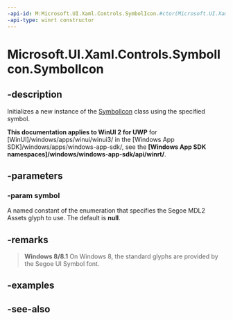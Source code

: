 ```yaml
---
-api-id: M:Microsoft.UI.Xaml.Controls.SymbolIcon.#ctor(Microsoft.UI.Xaml.Controls.Symbol)
-api-type: winrt constructor
---
```


<!-- Method syntax
public SymbolIcon(Windows.UI.Xaml.Controls.Symbol symbol)
-->

# Microsoft.UI.Xaml.Controls.SymbolIcon.SymbolIcon

## -description
Initializes a new instance of the [SymbolIcon](symbolicon.md) class using the specified symbol.

**This documentation applies to WinUI 2 for UWP** for [WinUI]/windows/apps/winui/winui3/ in the [Windows App SDK]/windows/apps/windows-app-sdk/, see the **[Windows App SDK namespaces]/windows/windows-app-sdk/api/winrt/**.

## -parameters
### -param symbol
A named constant of the enumeration that specifies the Segoe MDL2 Assets glyph to use. The default is **null**.

## -remarks
> **Windows 8/8.1**
> On Windows 8, the standard glyphs are provided by the Segoe UI Symbol font.

## -examples

## -see-also
